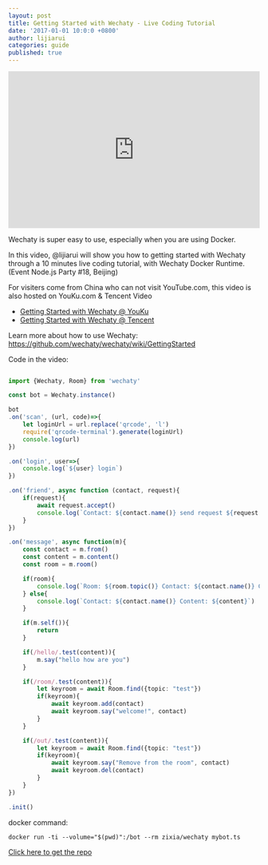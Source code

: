 ```yaml
---
layout: post
title: Getting Started with Wechaty - Live Coding Tutorial
date: '2017-01-01 10:0:0 +0800'
author: lijiarui
categories: guide
published: true
---
```



<div class="video-container" style="
    position: relative;
    padding-bottom:56.25%;
    padding-top:30px;
    height:0;
    overflow:hidden;
">
<iframe width="560" height="315" src="https://www.youtube.com/embed/IUDuxHaV9bQ" frameborder="0" allowfullscreen="" style="
    position: absolute;
    top:0;
    left:0;
    width:100%;
    height:100%;
"></iframe></div>

Wechaty is super easy to use, especially when you are using Docker.

In this video, @lijiarui will show you how to getting started with Wechaty through a 10 minutes live coding tutorial, with Wechaty Docker Runtime. (Event Node.js Party #18, Beijing)

For visiters come from China who can not visit YouTube.com, this video is also hosted on YouKu.com & Tencent Video

* [Getting Started with Wechaty @ YouKu](http://v.youku.com/v_show/id_XMTkyNDgzMjY5Ng==.html)
* [Getting Started with Wechaty @ Tencent](https://v.qq.com/x/page/b0363p9kg3q.html)

<!--more-->

Learn more about how to use Wechaty: <https://github.com/wechaty/wechaty/wiki/GettingStarted>

Code in the video:

```typescript

import {Wechaty, Room} from 'wechaty'

const bot = Wechaty.instance()

bot
.on('scan', (url, code)=>{
    let loginUrl = url.replace('qrcode', 'l')
    require('qrcode-terminal').generate(loginUrl)
    console.log(url)
})

.on('login', user=>{
    console.log(`${user} login`)
})

.on('friend', async function (contact, request){
    if(request){
        await request.accept()
        console.log(`Contact: ${contact.name()} send request ${request.hello}`)
    }
})

.on('message', async function(m){
    const contact = m.from()
    const content = m.content()
    const room = m.room()

    if(room){
        console.log(`Room: ${room.topic()} Contact: ${contact.name()} Content: ${content}`)
    } else{
        console.log(`Contact: ${contact.name()} Content: ${content}`)
    }

    if(m.self()){
        return
    }

    if(/hello/.test(content)){
        m.say("hello how are you")
    }

    if(/room/.test(content)){
        let keyroom = await Room.find({topic: "test"})
        if(keyroom){
            await keyroom.add(contact)
            await keyroom.say("welcome!", contact)
        }
    }

    if(/out/.test(content)){
        let keyroom = await Room.find({topic: "test"})
        if(keyroom){
            await keyroom.say("Remove from the room", contact)
            await keyroom.del(contact)
        }
    }
})

.init()

```

docker command:    

```
docker run -ti --volume="$(pwd)":/bot --rm zixia/wechaty mybot.ts
```
[Click here to get the repo](https://github.com/lijiarui/Getting-Started-with-Wechaty---Live-Coding-Tutorial "Click here to get the repo")

[ruirui-speech-nodejs-image]: /download/2017/lijiarui-speech-nodejs.jpg
